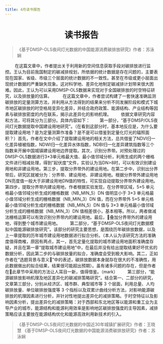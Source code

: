 ```yaml
---
title: 4月读书报告
---
```

<h1 align = 'center'>读书报告</h1>
  


>《基于DMSP-OLS夜间灯光数据的中国能源消费碳排放研究》作者：苏泳娴

&emsp;&emsp; 在这篇文章中，作者提出关于利用新的空间信息获取手段对碳排放进行监控。王认为目前我国制定的碳减排规划，所依据的统计数据是存在问题的，主要表现在国家、省级、市级三个层面的统计数据的不一致性。甚至在市级或更小层面出现统计数据的严重缺失现象。这对科学地、差异化地制定碳减排计划带来很大困难。因此，王认为可以采用DMSP-OLS数据来实现对于全国碳排放的时空特征研究，以及排放量的估算。
&emsp;&emsp; 在这篇文章中，作者尝试构建了一套快速准确监测碳排放的定量测算方法，并利用从方法得到的结果来分析不同发展阶段和模式下城市地区碳排放的时空格局变异化差异，并结合政府政策、能源结构、产业结构等因素与碳排放密度的内在联系，揭示此差异化的影响机理。
&emsp;&emsp;依据文章研究内容和方法，可将其分为三部分。具体内容如下：
&emsp;&emsp;第一部分，“基于DMSP/OLS夜间灯光数据提取中国建设用地研究”。（在看到这部分时，基本地反应是，为什么要提取建设用地？是为定量测算作准备？是不是可以借鉴到定量化灯光的辐照面积？）首先，作者在文中介绍了提取建设用地的相关方法，总共借鉴了NDVI归一化差异植被指数，NDWI归一化差异水体指数，NDBI归一化差异建筑指数等三个指数来开展中国城镇建设用地边界提取。其次，识别分界带。对预处理过的DMSP-OLS数据进行3*3单元格最大值、最小值邻域分析，利用生成的两个栅格文件进行相减处理，得到”起伏度“文件，实验认为当DN>8时，可以有效识别建设用地和非建设用地。第三步，提取分界带外的建设用地。在第二步中，识别出分界带后，研究区就被分为：分界带、建设用地、非建设用地。根据分界带外建设用地DN亮度值一般大于非建设用地DN值的特性，可实现自动提取分界带外建设用地。第四步，提取分界带内建设用地，作者根据实验发现，在分界带区域，5×5 单元格最小值邻域分析生成的栅格数据（NB_MIN_5）DN 值明显小于 3×3 单元格最小值邻域分析生成的栅格数据（NB_MIN_3）DN 值，而在分界带外 5×5 单元格最小值邻域分析生成的栅格数据（NB_MIN_5）DN 值与 3×3 单元格最小值邻域分析生成的栅格数据（NB_MIN_3）DN 值相差很小，基本相等。所以，两者做减法栅格运算可以有效识别分界带内的建设用地。最后，叠加分界带外的建设用地，得到整个城市建设用地。
&emsp;&emsp;第二部分，“基于DMSP-OLS夜间灯光数据模拟中国能源碳排放研究”。该部分的研究主要思想，是围绕历年碳排放数据，以及上一章提取的历年城市建设用地数据进行拟合分析。（本人认为该研究方法的准确度值得商榷，原因有两点，其一，首先定量化提取的城市建设用地面积准确度存疑，并且在第一章“提取城市建设用地”中，在最后并没有给出提取结果好坏优劣的数据分析，因此第二步的与碳排放量的拟合，准确度会受到极大影响。其二，正如作者在“选题背景与意义”中的表述，碳排放数据本身就存在很大的不准确性，用此数据做出的拟合结果，结果很可能超出预期）。虽有诸多问题的存在，但是作者在此章节中采用的方法让人耳目一新，值得借鉴。（mark）
&emsp;&emsp;第三部分，“能源碳排放影响机理及地区差异化的碳减排策略研究”。结合第一、二部分的研究，文章第三部分，分别从经济区、城市群、典型城市等 3 个层面，利用总量、人均碳排放量、单位碳排放强度等 3 个指标以及双累计曲线分析方法，对影响能源碳排放的机理因素进行分析，并针对性地提出差异化的减排策略。于时空特征以及影响因素分析，提出差异化的减排策略：对于西部和东北地区等以能源和重工业为主导产业的城市，能源结构和能源利用效率是影响地区碳排放强度的主导因素，减排策略应该主要放在能源结构优化和能源高效利用新技术的引入。



>《基于DMSP-OLS夜间灯光数据的中国近30年城镇扩展研究》作者：王晓慧
>《基于DMSP-OLS夜间灯光数据的中国能源消费碳排放研究》作者：苏泳娴
